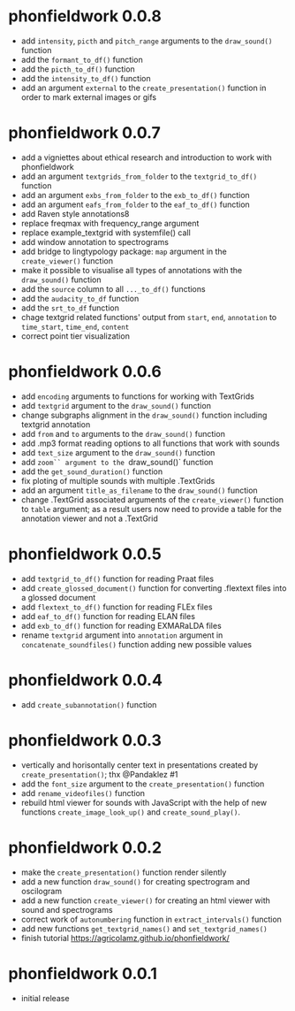 # phonfieldwork 0.0.8

- add `intensity`, `picth` and `pitch_range` arguments to the `draw_sound()` function
- add the `formant_to_df()` function
- add the `picth_to_df()` function
- add the `intensity_to_df()` function
- add an argument `external` to the `create_presentation()` function in order to mark external images or gifs

# phonfieldwork 0.0.7

- add a vigniettes about ethical research and introduction to work with phonfieldwork
- add an argument `textgrids_from_folder` to the `textgrid_to_df()` function
- add an argument `exbs_from_folder` to the `exb_to_df()` function
- add an argument `eafs_from_folder` to the `eaf_to_df()` function
- add Raven style annotations8
- replace freqmax with frequency_range argument
- replace example_textgrid with systemfile() call
- add window annotation to spectrograms
- add bridge to lingtypology package: `map` argument in the `create_viewer()` function
- make it possible to visualise all types of annotations with the `draw_sound()` function
- add the `source` column to all `..._to_df()` functions
- add the `audacity_to_df` function
- add the `srt_to_df` function
- chage textgrid related functions' output from `start`, `end`, `annotation` to `time_start`, `time_end`, `content`
- correct point tier visualization

# phonfieldwork 0.0.6

- add `encoding` arguments to functions for working with TextGrids
- add `textgrid` argument to the `draw_sound()` function
- change subgraphs alignment in the `draw_sound()` function including textgrid annotation
- add `from` and `to` arguments to the `draw_sound()` function
- add .mp3 format reading options to all functions that work with sounds
- add `text_size` argument to the `draw_sound()` function
- add `zoom`` argument to the `draw_sound()` function
- add the `get_sound_duration()` function
- fix ploting of multiple sounds with multiple .TextGrids
- add an argument `title_as_filename` to the `draw_sound()` function
- change .TextGrid associated arguments of the `create_viewer()` function to `table` argument; as a result users now need to provide a table for the annotation viewer and not a .TextGrid

# phonfieldwork 0.0.5

- add `textgrid_to_df()` function for reading Praat files
- add `create_glossed_document()` function for converting .flextext files into a glossed document
- add `flextext_to_df()` function for reading FLEx files
- add `eaf_to_df()` function for reading ELAN files
- add `exb_to_df()` function for reading EXMARaLDA files
- rename `textgrid` argument into `annotation` argument in `concatenate_soundfiles()` function adding new possible values

# phonfieldwork 0.0.4

- add `create_subannotation()` function

# phonfieldwork 0.0.3

- vertically and horisontally center text in presentations created by `create_presentation()`; thx @Pandaklez #1
- add the `font_size` argument to the `create_presentation()` function
- add `rename_videofiles()` function
- rebuild html viewer for sounds with JavaScript with the help of new functions `create_image_look_up()` and `create_sound_play()`.

# phonfieldwork 0.0.2

- make the `create_presentation()` function render silently
- add a new function `draw_sound()` for creating spectrogram and oscilogram
- add a new function `create_viewer()` for creating an html viewer with sound and spectrograms
- correct work of `autonumbering` function in `extract_intervals()` function
- add new functions  `get_textgrid_names()` and `set_textgrid_names()`
- finish tutorial <https://agricolamz.github.io/phonfieldwork/>

# phonfieldwork 0.0.1

- initial release
